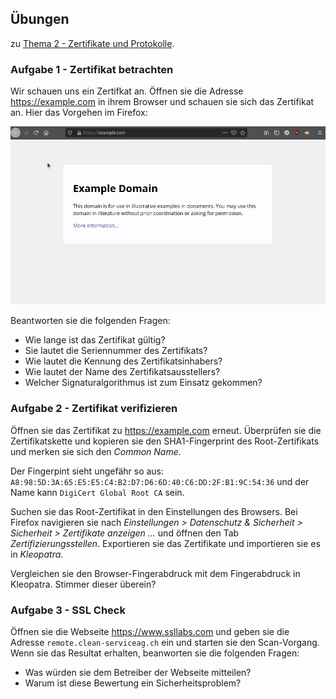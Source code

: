 ## Übungen

zu [Thema 2 - Zertifikate und Protokolle](README.md).

### Aufgabe 1 - Zertifikat betrachten

Wir schauen uns ein Zertifkat an. Öffnen sie die Adresse <https://example.com> in ihrem Browser und schauen sie sich das Zertifikat an. Hier das Vorgehen im Firefox:

![firefox-zertifikat-anzeigen](../firefox-zertifikat-anzeigen.gif)

Beantworten sie die folgenden Fragen:

* Wie lange ist das Zertifikat gültig?
* Sie lautet die Seriennummer des Zertifikats?
* Wie lautet die Kennung des Zertifikatsinhabers?
* Wie lautet der Name des Zertifikatsausstellers?
* Welcher Signaturalgorithmus ist zum Einsatz gekommen?

### Aufgabe 2 - Zertifikat verifizieren

Öffnen sie das Zertifikat zu <https://example.com> erneut. Überprüfen sie die Zertifikatskette und kopieren sie den SHA1-Fingerprint des Root-Zertifikats und merken sie sich den *Common Name*.

Der Fingerpint sieht ungefähr so aus: `A8:98:5D:3A:65:E5:E5:C4:B2:D7:D6:6D:40:C6:DD:2F:B1:9C:54:36` und der Name kann `DigiCert Global Root CA` sein.

Suchen sie das Root-Zertifikat in den Einstellungen des Browsers. Bei Firefox navigieren sie nach *Einstellungen > Datenschutz & Sicherheit > Sicherheit > Zertifikate anzeigen ...* und öffnen den Tab *Zertifizierungsstellen*. Exportieren sie das Zertifikate und importieren sie es in *Kleopatra*.

Vergleichen sie den Browser-Fingerabdruck mit dem Fingerabdruck in Kleopatra. Stimmer dieser überein?

### Aufgabe 3 - SSL Check

Öffnen sie die Webseite <https://www.ssllabs.com> und geben sie die Adresse `remote.clean-serviceag.ch` ein und starten sie den Scan-Vorgang. Wenn sie das Resultat erhalten, beanworten sie die folgenden Fragen:

* Was würden sie dem Betreiber der Webseite mitteilen?
* Warum ist diese Bewertung ein Sicherheitsproblem?


